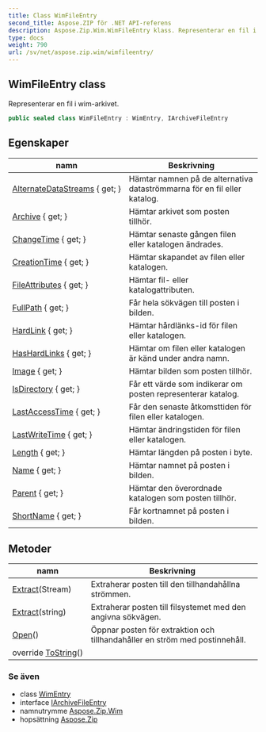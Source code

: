 ```yaml
---
title: Class WimFileEntry
second_title: Aspose.ZIP för .NET API-referens
description: Aspose.Zip.Wim.WimFileEntry klass. Representerar en fil i wimarkivet.
type: docs
weight: 790
url: /sv/net/aspose.zip.wim/wimfileentry/
---
```

## WimFileEntry class

Representerar en fil i wim-arkivet.

```csharp
public sealed class WimFileEntry : WimEntry, IArchiveFileEntry
```

## Egenskaper

| namn | Beskrivning |
| --- | --- |
| [AlternateDataStreams](../../aspose.zip.wim/wimentry/alternatedatastreams/) { get; } | Hämtar namnen på de alternativa dataströmmarna för en fil eller katalog. |
| [Archive](../../aspose.zip.wim/wimentry/archive/) { get; } | Hämtar arkivet som posten tillhör. |
| [ChangeTime](../../aspose.zip.wim/wimentry/changetime/) { get; } | Hämtar senaste gången filen eller katalogen ändrades. |
| [CreationTime](../../aspose.zip.wim/wimentry/creationtime/) { get; } | Hämtar skapandet av filen eller katalogen. |
| [FileAttributes](../../aspose.zip.wim/wimentry/fileattributes/) { get; } | Hämtar fil- eller katalogattributen. |
| [FullPath](../../aspose.zip.wim/wimentry/fullpath/) { get; } | Får hela sökvägen till posten i bilden. |
| [HardLink](../../aspose.zip.wim/wimentry/hardlink/) { get; } | Hämtar hårdlänks-id för filen eller katalogen. |
| [HasHardLinks](../../aspose.zip.wim/wimentry/hashardlinks/) { get; } | Hämtar om filen eller katalogen är känd under andra namn. |
| [Image](../../aspose.zip.wim/wimentry/image/) { get; } | Hämtar bilden som posten tillhör. |
| [IsDirectory](../../aspose.zip.wim/wimentry/isdirectory/) { get; } | Får ett värde som indikerar om posten representerar katalog. |
| [LastAccessTime](../../aspose.zip.wim/wimentry/lastaccesstime/) { get; } | Får den senaste åtkomsttiden för filen eller katalogen. |
| [LastWriteTime](../../aspose.zip.wim/wimentry/lastwritetime/) { get; } | Hämtar ändringstiden för filen eller katalogen. |
| [Length](../../aspose.zip.wim/wimfileentry/length/) { get; } | Hämtar längden på posten i byte. |
| [Name](../../aspose.zip.wim/wimentry/name/) { get; } | Hämtar namnet på posten i bilden. |
| [Parent](../../aspose.zip.wim/wimentry/parent/) { get; } | Hämtar den överordnade katalogen som posten tillhör. |
| [ShortName](../../aspose.zip.wim/wimentry/shortname/) { get; } | Får kortnamnet på posten i bilden. |

## Metoder

| namn | Beskrivning |
| --- | --- |
| [Extract](../../aspose.zip.wim/wimfileentry/extract/#extract_1)(Stream) | Extraherar posten till den tillhandahållna strömmen. |
| [Extract](../../aspose.zip.wim/wimfileentry/extract/#extract)(string) | Extraherar posten till filsystemet med den angivna sökvägen. |
| [Open](../../aspose.zip.wim/wimfileentry/open/)() | Öppnar posten för extraktion och tillhandahåller en ström med postinnehåll. |
| override [ToString](../../aspose.zip.wim/wimentry/tostring/)() |  |

### Se även

* class [WimEntry](../wimentry/)
* interface [IArchiveFileEntry](../../aspose.zip/iarchivefileentry/)
* namnutrymme [Aspose.Zip.Wim](../../aspose.zip.wim/)
* hopsättning [Aspose.Zip](../../)


